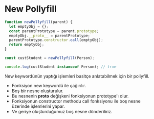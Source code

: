 # New Pollyfill

```js
function newPollyfill(parent) {
  let emptyObj = {};
  const parentPrototype = parent.prototype;
  emptyObj.__proto__ = parentPrototype;
  parentPrototype.constructor.call(emptyObj);
  return emptyObj;
}

const custStudent = newPollyfill(Person);

console.log(custStudent instanceof Person); // true
```


New keywordünün yaptığı işlemleri basitçe anlatabilmek için bir pollyfill.

* Fonksiyon new keywordü ile çağırılır.
* Boş bir nesne oluşturulur.
* Bu nesnenin __proto__ değişkeni fonksiyonun prototype'ı olur.
* Fonksiyonun constructor methodu call fonksiyonu ile boş nesne üzerinde işlemlerini yapar.
* Ve geriye oluşturduğumuz boş nesne dönderiliriz.